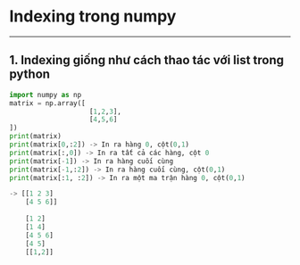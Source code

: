# Indexing trong numpy 
---
## 1. Indexing giống như cách thao tác với list trong python 
```python
import numpy as np
matrix = np.array([
                    [1,2,3],
                    [4,5,6]
])
print(matrix)
print(matrix[0,:2]) -> In ra hàng 0, cột(0,1)
print(matrix[:,0]) -> In ra tất cả các hàng, cột 0
print(matrix[-1]) -> In ra hàng cuối cùng 
print(matrix[-1,:2]) -> In ra hàng cuối cùng, cột(0,1)
print(matrix[:1, :2]) -> In ra một ma trận hàng 0, cột(0,1)

-> [[1 2 3]
    [4 5 6]]
    
    [1 2]
    [1 4]
    [4 5 6]
    [4 5]
    [[1,2]]
```

    
